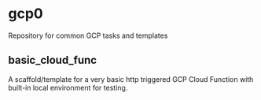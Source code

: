 # gcp0
Repository for common GCP tasks and templates

## basic_cloud_func
A scaffold/template for a very basic http triggered GCP Cloud Function with built-in local environment for testing. 
